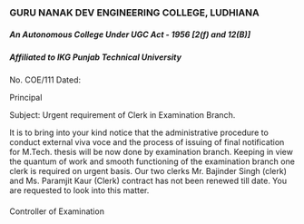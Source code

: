 ﻿### GURU NANAK DEV ENGINEERING COLLEGE, LUDHIANA

##### An Autonomous College Under UGC Act - 1956 [2(f) and 12(B)]

##### Affiliated to IKG Punjab Technical University



No. COE/111           Dated:



Principal

Subject: Urgent requirement of Clerk in Examination Branch.

It is to bring into your kind notice that the administrative procedure to conduct external viva voce and the process of issuing of final notification for M.Tech. thesis will be now done by examination branch. Keeping in view the quantum of work and smooth functioning of the examination branch one clerk is required on urgent basis. Our two clerks Mr. Bajinder Singh (clerk) and Ms. Paramjit Kaur (Clerk) contract has not been renewed till date. You are requested to look into this matter.   



#### 

#### 



Controller of Examination




    



